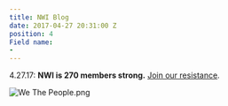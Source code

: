 ```yaml
---
title: NWI Blog
date: 2017-04-27 20:31:00 Z
position: 4
Field name:
- 
---
```


4.27.17:  **NWI is 270 members strong.** [Join our resistance](http://nwindivisible.org/become-a-member.html). 

![We The People.png](/uploads/We%20The%20People.png)

 